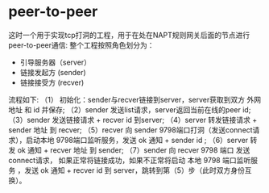 # peer-to-peer
这时一个用于实现tcp打洞的工程，用于在处在NAPT规则网关后面的节点进行peer-to-peer通信:
整个工程按照角色划分为：
  + 引导服务器（server）
  + 链接发起方 (sender)
  + 链接接受方 (recver)

流程如下:
（1） 初始化：sender与recver链接到server，server获取到双方 外网地址 和 id 并保存;
（2）sender 发送list请求，server返回当前在线的peer id;
（3）sender 发送链接请求 + recver id 到server;
（4）server 转发链接请求 + sender 地址 到 recver;
（5）recver 向 sender 9798端口打洞（发送connect请求），启动本地 9798端口监听服务，发送 ok 通知 + sender id ;
（6）server 转发 ok 通知 + recver 地址 到 sender;
（7）sender 向 recver 9798 端口 发送connect请求， 如果正常将链接成功，如果不正常将启动 本地 9798 端口监听服务 ，发送 ok 通知 + recver id 到 server，跳转到第（5）步（此时双方身份互换）。

